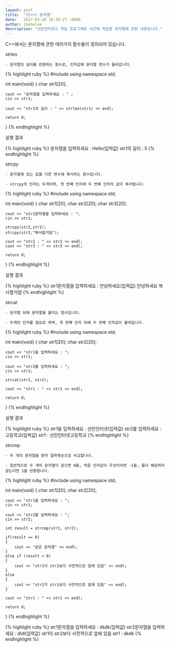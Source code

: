 ```yaml
---
layout: post
title:  "[C++] 문자열"
date:   2017-03-28 10:30:27 -0800
author: Jooholee
description: "선린인터넷고 게임 프로그래밍 시간에 학습한 문자열에 관한 내용입니다."
---
```


C++에서는 문자열에 관한 여러가지 함수들이 정의되어 있습니다.

strlen

	- 문자열의 길이를 반환하는 함수로, 인자값에 문자열 변수가 들어갑니다.
	
{% highlight ruby %}
#include <iostream>
using namespace std;

int main(void)
{
	char str1[20];
	
	cout << "문자열을 입력하세요 : " ;
	cin >> str1;
	
	cout << "str1의 길이 : " << strlen(str1) << endl;
	
	return 0;
}
{% endhighlight %}

실행 결과

{% highlight ruby %}
문자열을 입력하세요 : Hello(입력값)
str1의 길이 : 5
{% endhighlight %}

strcpy

	- 문자열에 있는 값을 다른 변수에 복사하는 함수입니다.
	
	- strcpy의 인자는 두개이며, 첫 번째 인자에 두 번째 인자의 값이 복사됩니다.

{% highlight ruby %}
#include <iostream>
using namespace std;

int main(void)
{
	char str1[20];
	char str2[20];
	char str3[20];
	
	cout << "str1문자열을 입력하세요 : ";
	cin >> str1;
	
	strcpy(str2,str1);
	strcpy(str3,"복사할거얌");
	
	cout << "str2 : " << str2 << endl;
	cout << "str3 : " << str3 << endl;
	
	return 0;
}
{% endhighlight %}

실행 결과

{% highlight ruby %}
str1문자열을 입력하세요 : 안녕하세요(입력값)
안녕하세요
복사할거얌
{% endhighlight %}

strcat

	- 문자열 뒤에 문자열을 붙이는 함수입니다.
	
	- 두개의 인자를 필요로 하며, 첫 번째 인자 뒤에 두 번째 인자값이 붙여집니다.

{% highlight ruby %}
#include <iostream>
using namespace std;

int main(void)
{
	char str1[20];
	char str2[20];
	
	cout << "str1을 입력하세요 : ";
	cin >> str1;
	
	cout << "str2를 입력하세요 : ";
	cin >> str2;
	
	strcat(str1, str2);
	
	cout << "str1 : " << str1 << endl;
	
	return 0;
}
{% endhighlight %}

실행 결과

{% highlight ruby %}
str1을 입력하세요 : 선린인터넷(입력값)
str2를 입력하세요 : 고등학교(입력값)
str1 : 선린인터넷고등학교
{% endhighlight %}

strcmp

	- 두 개의 문자열을 받아 알파벳순으로 비교합니다.
	
	- 일반적으로 두 개의 문자열이 같으면 0을, 처음 인자값이 우선이라면 -1을, 둘다 해당하지 않는다면 1을 반환합니다.

{% highlight ruby %}
#include <iostream>
using namespace std;

int main(void)
{
	char str1[20];
	char str2[20];
	
	cout << "str1을 입력하세요 : ";
	cin >> str1;
	
	cout << "str2를 입력하세요 : ";
	cin >> str2;
	
	int result = strcmp(str1, str2);
	
	if(result == 0)
	{
		cout << "같은 문자열" << endl;
	}
	else if (result < 0)
	{
		cout << "str1이 str2보다 사전적으로 앞에 있음" << endl;
	}
	else
	{
		cout << "str2가 str1보다 사전적으로 앞에 있음" << endl;
	}
	
	cout << "str1 : " << str1 << endl;
	
	return 0;
}
{% endhighlight %}

{% highlight ruby %}
str1문자열을 입력하세요 : dkdk(입력값)
str2문자열을 입력하세요 : dldl(입력값)
str1이 str2보다 사전적으로 앞에 있음
str1 : dkdk
{% endhighlight %}




[jekyll-docs]: http://joey914.github.io/home
[jekyll-gh]:   https://github.com/joey914/joey914
[jekyll-talk]: https://talk.joey914.com/
